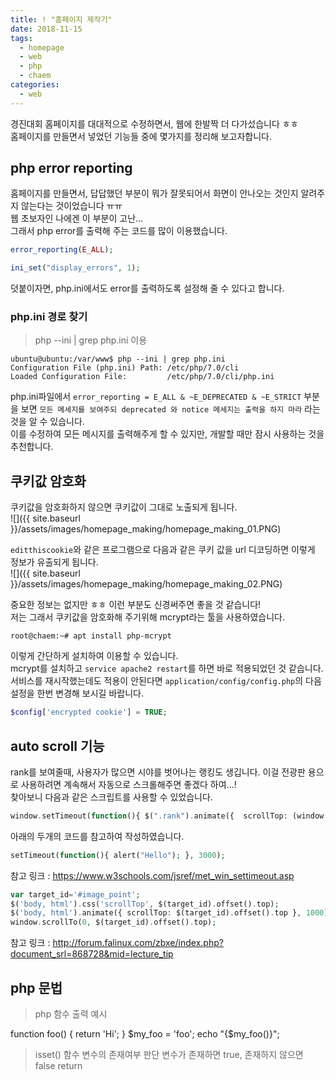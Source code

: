 ```yaml
---
title: ! "홈페이지 제작기"
date: 2018-11-15
tags:
  - homepage
  - web
  - php
  - chaem
categories:
  - web
---
```


경진대회 홈페이지를 대대적으로 수정하면서, 웹에 한발짝 더 다가섰습니다 ㅎㅎ  
홈페이지를 만들면서 넣었던 기능들 중에 몇가지를 정리해 보고자합니다.  

## php error reporting
홈페이지를 만들면서, 답답했던 부분이 뭐가 잘못되어서 화면이 안나오는 것인지 알려주지 않는다는 것이었습니다 ㅠㅠ  
웹 초보자인 나에겐 이 부분이 고난...  
그래서 php error를 출력해 주는 코드를 많이 이용했습니다.  
```php
error_reporting(E_ALL);

ini_set("display_errors", 1);

```
덧붙이자면, php.ini에서도 error를 출력하도록 설정해 줄 수 있다고 합니다.  

### php.ini 경로 찾기
> php --ini | grep php.ini 이용
```
ubuntu@ubuntu:/var/www$ php --ini | grep php.ini
Configuration File (php.ini) Path: /etc/php/7.0/cli
Loaded Configuration File:         /etc/php/7.0/cli/php.ini
```

php.ini파일에서 `error_reporting = E_ALL & ~E_DEPRECATED & ~E_STRICT` 부분을 보면
`모든 메세지를 보여주되 deprecated 와 notice 메세지는 출력을 하지 마라` 라는 것을 알 수 있습니다.  
이를 수정하여 모든 메시지를 출력해주게 할 수 있지만, 개발할 때만 잠시 사용하는 것을 추천합니다.  

## 쿠키값 암호화

쿠키값을 암호화하지 않으면 쿠키값이 그대로 노출되게 됩니다.  
![]({{ site.baseurl }}/assets/images/homepage_making/homepage_making_01.PNG)  

`editthiscookie`와 같은 프로그램으로 다음과 같은 쿠키 값을 url 디코딩하면 이렇게 정보가 유출되게 됩니다.  
![]({{ site.baseurl }}/assets/images/homepage_making/homepage_making_02.PNG)  

중요한 정보는 없지만 ㅎㅎ 이런 부분도 신경써주면 좋을 것 같습니다!  
저는 그래서 쿠키값을 암호화해 주기위해 mcrypt라는 툴을 사용하였습니다.  
```
root@chaem:~# apt install php-mcrypt
```
이렇게 간단하게 설치하여 이용할 수 있습니다.  
mcrypt를 설치하고 `service apache2 restart`를 하면 바로 적용되었던 것 같습니다.  
서비스를 재시작했는데도 적용이 안된다면 `application/config/config.php`의 다음 설정을 한번 변경해 보시길 바랍니다.  
```php
$config['encrypted cookie'] = TRUE;
```

## auto scroll 기능

rank를 보여줄때, 사용자가 많으면 시야를 벗어나는 랭킹도 생깁니다. 이걸 전광판 용으로 사용하려면 계속해서 자동으로 스크롤해주면 좋겠다 하여...!  
찾아보니 다음과 같은 스크립트를 사용할 수 있었습니다.  
```php
window.setTimeout(function(){ $(".rank").animate({  scrollTop: (window.outerHeight)+(window.outerHeight/10) }, 20 * 1000) }, 7000);
```

아래의 두개의 코드를 참고하여 작성하였습니다.  
```php
setTimeout(function(){ alert("Hello"); }, 3000);
```
참고 링크 : https://www.w3schools.com/jsref/met_win_settimeout.asp

```php
var target_id='#image_point';
$('body, html').css('scrollTop', $(target_id).offset().top);
$('body, html').animate({ scrollTop: $(target_id).offset().top }, 1000);
window.scrollTo(0, $(target_id).offset().top);
```
참고 링크 : http://forum.falinux.com/zbxe/index.php?document_srl=868728&mid=lecture_tip


## php 문법
> php 함수 출력 예시

function foo()
{
    return 'Hi';
}
$my_foo = 'foo';
echo "{$my_foo()}";

> isset() 함수
변수의 존재여부 판단
변수가 존재하면 true, 존재하지 않으면 false return
